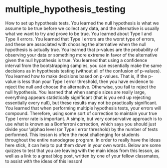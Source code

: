 # multiple_hypothesis_testing
How to set up hypothesis tests. You learned the null hypothesis is what we assume to be true before we collect any data, and the alternative is usually what we want to try and prove to be true.   You learned about Type I and Type II errors. You learned that Type I errors are the worst type of errors, and these are associated with choosing the alternative when the null hypothesis is actually true.   You learned that p-values are the probability of observing your data or something more extreme in favor of the alternative given the null hypothesis is true. You learned that using a confidence interval from the bootstrapping samples, you can essentially make the same decisions as in hypothesis testing (without all of the confusion of p-values).   You learned how to make decisions based on p-values. That is, if the p-value is less than your Type I error threshold, then you have evidence to reject the null and choose the alternative. Otherwise, you fail to reject the null hypothesis.   You learned that when sample sizes are really large, everything appears statistically significant (that is you end up rejecting essentially every null), but these results may not be practically significant.   You learned that when performing multiple hypothesis tests, your errors will compound. Therefore, using some sort of correction to maintain your true Type I error rate is important. A simple, but very conservative approach is to use what is known as a Bonferroni correction, which says you should just divide your \alphaα level (or Type I error threshold) by the number of tests performed.  This lesson is often the most challenging for students throughout the entire nanodegree program. In order to really have the ideas here stick, it can help to put them down in your own words.  Below are some quizzes to test that you are leaving with the main ideas from this lesson, as well as a link to a great blog post, written by one of your fellow classmates, to assist with the ideas of this lesson!
